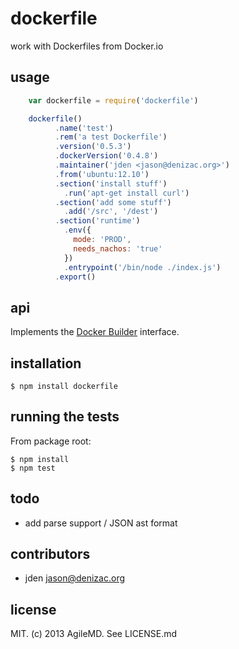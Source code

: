 # dockerfile
work with Dockerfiles from Docker.io

## usage
```js
    var dockerfile = require('dockerfile')

    dockerfile()
          .name('test')
          .rem('a test Dockerfile')
          .version('0.5.3')
          .dockerVersion('0.4.8')
          .maintainer('jden <jason@denizac.org>')
          .from('ubuntu:12.10')
          .section('install stuff')
            .run('apt-get install curl')
          .section('add some stuff')
            .add('/src', '/dest')
          .section('runtime')
            .env({
              mode: 'PROD',
              needs_nachos: 'true'
            })
            .entrypoint('/bin/node ./index.js')
          .export()
```
## api

Implements the [Docker Builder](http://docs.docker.io/en/latest/use/builder/) interface.

## installation

    $ npm install dockerfile


## running the tests

From package root:

    $ npm install
    $ npm test

## todo

- add parse support / JSON ast format

## contributors

- jden <jason@denizac.org>


## license

MIT. (c) 2013 AgileMD. See LICENSE.md
